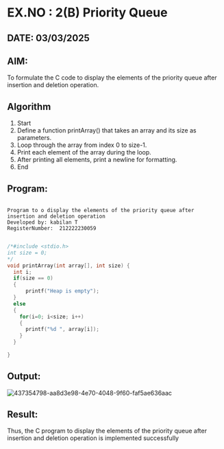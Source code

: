 # EX.NO : 2(B) Priority Queue
## DATE: 03/03/2025
## AIM:
To formulate the C code to display the elements of the priority queue after insertion and deletion operation.

## Algorithm
1. Start 
2. Define a function printArray() that takes an array and its size as parameters. 
3. Loop through the array from index 0 to size-1. 
4. Print each element of the array during the loop. 
5. After printing all elements, print a newline for formatting. 
6. End    

## Program:
```

Program to o display the elements of the priority queue after insertion and deletion operation
Developed by: kabilan T
RegisterNumber:  212222230059

```
```c

/*#include <stdio.h>
int size = 0;
*/
void printArray(int array[], int size) {
  int i;
  if(size == 0)
  {
      printf("Heap is empty");
  }
  else
  {
    for(i=0; i<size; i++)
    {
      printf("%d ", array[i]);
    }
  }
  
}

```
## Output:
![437354798-aa8d3e98-4e70-4048-9f60-faf5ae636aac](https://github.com/user-attachments/assets/f435b5e3-989d-4900-95ba-bf943148d373)


## Result:
Thus, the C program to display the elements of the priority queue after insertion and deletion operation is implemented successfully

